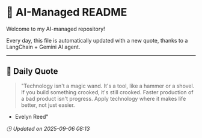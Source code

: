 # 🧠 AI-Managed README

Welcome to my AI-managed repository!

Every day, this file is automatically updated with a new quote, thanks to a LangChain + Gemini AI agent.

---

## 📅 Daily Quote

> "Technology isn't a magic wand.
It's a tool, like a hammer or a shovel.
If you build something crooked, it's still crooked.
Faster production of a bad product isn't progress.
Apply technology where it makes life better, not just easier.

- Evelyn Reed"

*🕒 Updated on 2025-09-06 08:13*